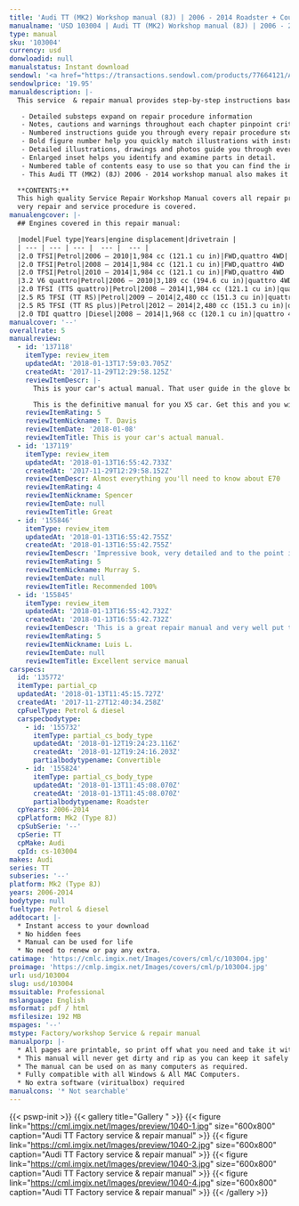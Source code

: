 ```yaml
---
title: 'Audi TT (MK2) Workshop manual (8J) | 2006 - 2014 Roadster + Coupe '
manualname: 'USD 103004 | Audi TT (MK2) Workshop manual (8J) | 2006 - 2014 Roadster + Coupe '
type: manual
sku: '103004'
currency: usd
donwloadid: null
manualstatus: Instant download
sendowl: '<a href="https://transactions.sendowl.com/products/77664121/A8BE4879/add_to_cart" rel="nofollow"><img src="https://cml.imgix.net/Images/assets/add_to_cart.jpg" /></a><script type="text/javascript" src="https://transactions.sendowl.com/assets/sendowl.js" ></script>'
sendowlprice: '19.95'
manualdescription: |-
  This service  & repair manual provides step-by-step instructions based on the complete disassembly of the machine. It is this level of detail, along with hundreds of photos and illustrations, that guide the reader through each service and repair procedure. 

   - Detailed substeps expand on repair procedure information 
   - Notes, cautions and warnings throughout each chapter pinpoint critical information. 
   - Numbered instructions guide you through every repair procedure step by step. 
   - Bold figure number help you quickly match illustrations with instructions. 
   - Detailed illustrations, drawings and photos guide you through every procedure. 
   - Enlarged inset helps you identify and examine parts in detail. 
   - Numbered table of contents easy to use so that you can find the information you need fast. 
   - This Audi TT (MK2) (8J) 2006 - 2014 workshop manual also makes it easy to diagnose and repair problems with your machines electrical system. Troubleshooting and electrical service procedures are combined with detailed wiring diagrams for ease of use. 

  **CONTENTS:**
  This high quality Service Repair Workshop Manual covers all repair procedures A-Z.
  very repair and service procedure is covered.
manualengcover: |-
  ## Engines covered in this repair manual:

  |model|Fuel type|Years|engine displacement|drivetrain |
  | --- | --- | --- |  --- |  --- | 
  |2.0 TFSI|Petrol|2006 – 2010|1,984 cc (121.1 cu in)|FWD,quattro 4WD|
  |2.0 TFSI|Petrol|2008 – 2014|1,984 cc (121.1 cu in)|FWD,quattro 4WD |
  |2.0 TFSI|Petrol|2010 – 2014|1,984 cc (121.1 cu in)|FWD,quattro 4WD |
  |3.2 V6 quattro|Petrol|2006 – 2010|3,189 cc (194.6 cu in)|quattro 4WD |
  |2.0 TFSI (TTS quattro)|Petrol|2008 – 2014|1,984 cc (121.1 cu in)|quattro 4WD |
  |2.5 R5 TFSI (TT RS)|Petrol|2009 – 2014|2,480 cc (151.3 cu in)|quattro 4WD |
  |2.5 R5 TFSI (TT RS plus)|Petrol|2012 – 2014|2,480 cc (151.3 cu in)|quattro 4WD |
  |2.0 TDI quattro |Diesel|2008 – 2014|1,968 cc (120.1 cu in)|quattro 4WD |
manualcover: '--'
overallrate: 5
manualreview:
  - id: '137118'
    itemType: review_item
    updatedAt: '2018-01-13T17:59:03.705Z'
    createdAt: '2017-11-29T12:29:58.125Z'
    reviewItemDescr: |-
      This is your car's actual manual. That user guide in the glove box is just a taster.

      This is the definitive manual for you X5 car. Get this and you will get your car; you'll understand what your mechanic is recommending and why; you'll know what you can do and how to do it.
    reviewItemRating: 5
    reviewItemNickname: T. Davis
    reviewItemDate: '2018-01-08'
    reviewItemTitle: This is your car's actual manual.
  - id: '137119'
    itemType: review_item
    updatedAt: '2018-01-13T16:55:42.733Z'
    createdAt: '2017-11-29T12:29:58.152Z'
    reviewItemDescr: Almost everything you'll need to know about E70
    reviewItemRating: 4
    reviewItemNickname: Spencer
    reviewItemDate: null
    reviewItemTitle: Great
  - id: '155846'
    itemType: review_item
    updatedAt: '2018-01-13T16:55:42.755Z'
    createdAt: '2018-01-13T16:55:42.755Z'
    reviewItemDescr: 'Impressive book, very detailed and to the point information!'
    reviewItemRating: 5
    reviewItemNickname: Murray S.
    reviewItemDate: null
    reviewItemTitle: Recommended 100%
  - id: '155845'
    itemType: review_item
    updatedAt: '2018-01-13T16:55:42.732Z'
    createdAt: '2018-01-13T16:55:42.732Z'
    reviewItemDescr: 'This is a great repair manual and very well put together. So far it''s been perfect, I haven''t run into things it doesn''t cover or lacking detail as some other brands do'
    reviewItemRating: 5
    reviewItemNickname: Luis L.
    reviewItemDate: null
    reviewItemTitle: Excellent service manual
carspecs:
  id: '135772'
  itemType: partial_cp
  updatedAt: '2018-01-13T11:45:15.727Z'
  createdAt: '2017-11-27T12:40:34.258Z'
  cpFuelType: Petrol & diesel
  carspecbodytype:
    - id: '155732'
      itemType: partial_cs_body_type
      updatedAt: '2018-01-12T19:24:23.116Z'
      createdAt: '2018-01-12T19:24:16.203Z'
      partialbodytypename: Convertible
    - id: '155824'
      itemType: partial_cs_body_type
      updatedAt: '2018-01-13T11:45:08.070Z'
      createdAt: '2018-01-13T11:45:08.070Z'
      partialbodytypename: Roadster
  cpYears: 2006-2014
  cpPlatform: Mk2 (Type 8J)
  cpSubSerie: '--'
  cpSerie: TT
  cpMake: Audi
  cpId: cs-103004
makes: Audi
series: TT
subseries: '--'
platform: Mk2 (Type 8J)
years: 2006-2014
bodytype: null
fueltype: Petrol & diesel
addtocart: |-
  * Instant access to your download
  * No hidden fees
  * Manual can be used for life
  * No need to renew or pay any extra.
catimage: 'https://cmlc.imgix.net/Images/covers/cml/c/103004.jpg'
proimage: 'https://cmlp.imgix.net/Images/covers/cml/p/103004.jpg'
url: usd/103004
slug: usd/103004
mssuitable: Professional
mslanguage: English
msformat: pdf / html
msfilesize: 192 MB
mspages: '--'
mstype: Factory/workshop Service & repair manual
manualporp: |-
  * All pages are printable, so print off what you need and take it with you into the garage or workshop
  * This manual will never get dirty and rip as you can keep it safely on your PC and print the pages you need in matter of seconds.
  * The manual can be used on as many computers as required.
  * Fully compatible with all Windows & All MAC Computers.
  * No extra software (viritualbox) required
manualcons: '* Not searchable'
---
```


{{< pswp-init >}}
{{< gallery title="Gallery " >}}
{{< figure link="https://cml.imgix.net/Images/preview/1040-1.jpg" size="600x800" caption="Audi TT Factory service & repair manual" >}}
{{< figure link="https://cml.imgix.net/Images/preview/1040-2.jpg" size="600x800" caption="Audi TT Factory service & repair manual" >}}
{{< figure link="https://cml.imgix.net/Images/preview/1040-3.jpg" size="600x800" caption="Audi TT Factory service & repair manual" >}}
{{< figure link="https://cml.imgix.net/Images/preview/1040-4.jpg" size="600x800" caption="Audi TT Factory service & repair manual" >}}
{{< /gallery >}}